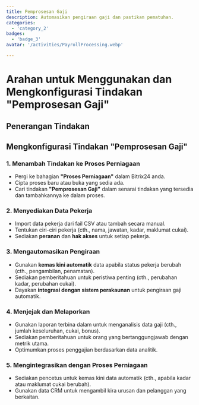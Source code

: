 ```yaml
---
title: Pemprosesan Gaji
description: Automasikan pengiraan gaji dan pastikan pematuhan.
categories: 
  - 'category_2'
badges: 
  - 'badge_3'
avatar: '/activities/PayrollProcessing.webp'

---
```

# Arahan untuk Menggunakan dan Mengkonfigurasi Tindakan "Pemprosesan Gaji"

## Penerangan Tindakan

## **Mengkonfigurasi Tindakan "Pemprosesan Gaji"**

### 1. Menambah Tindakan ke Proses Perniagaan
- Pergi ke bahagian **"Proses Perniagaan"** dalam Bitrix24 anda.
- Cipta proses baru atau buka yang sedia ada.
- Cari tindakan **"Pemprosesan Gaji"** dalam senarai tindakan yang tersedia dan tambahkannya ke dalam proses.

### 2. Menyediakan Data Pekerja
- Import data pekerja dari fail CSV atau tambah secara manual.
- Tentukan ciri-ciri pekerja (cth., nama, jawatan, kadar, maklumat cukai).
- Sediakan **peranan** dan **hak akses** untuk setiap pekerja.

### 3. Mengautomasikan Pengiraan
- Gunakan **kemas kini automatik** data apabila status pekerja berubah (cth., pengambilan, penamatan).
- Sediakan pemberitahuan untuk peristiwa penting (cth., perubahan kadar, perubahan cukai).
- Dayakan **integrasi dengan sistem perakaunan** untuk pengiraan gaji automatik.

### 4. Menjejak dan Melaporkan
- Gunakan laporan terbina dalam untuk menganalisis data gaji (cth., jumlah keseluruhan, cukai, bonus).
- Sediakan pemberitahuan untuk orang yang bertanggungjawab dengan metrik utama.
- Optimumkan proses penggajian berdasarkan data analitik.

### 5. Mengintegrasikan dengan Proses Perniagaan
- Sediakan pencetus untuk kemas kini data automatik (cth., apabila kadar atau maklumat cukai berubah).
- Gunakan data CRM untuk mengambil kira urusan dan pelanggan yang berkaitan.